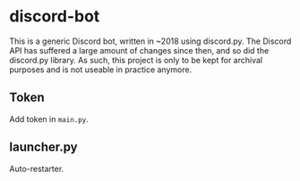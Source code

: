 # discord-bot
This is a generic Discord bot, written in ~2018 using discord.py.
The Discord API has suffered a large amount of changes since then, and so did the discord.py library. As such, this project is only to be kept for archival purposes and is not useable in practice anymore.

## Token
Add token in `main.py`.

## launcher.py
Auto-restarter.
